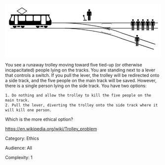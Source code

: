 ![Trolley Problem Image](800px-Trolley_Problem.svg.png?raw=true "Trolley Problem")

You see a runaway trolley moving toward five tied-up (or otherwise incapacitated) people lying on the tracks. You are standing next to a lever that controls a switch. If you pull the lever, the trolley will be redirected onto a side track, and the five people on the main track will be saved. However, there is a single person lying on the side track. You have two options:

    1. Do nothing and allow the trolley to kill the five people on the main track.
    2. Pull the lever, diverting the trolley onto the side track where it will kill one person.

Which is the more ethical option?


https://en.wikipedia.org/wiki/Trolley_problem

Category: Ethics

Audience: All

Complexity: 1
